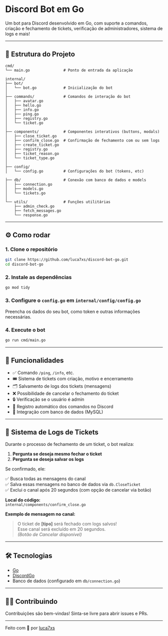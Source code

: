 # Discord Bot em Go

Um bot para Discord desenvolvido em Go, com suporte a comandos, criação e fechamento de tickets, verificação de administradores, sistema de logs e mais!

---

## 📁 Estrutura do Projeto

```
cmd/
└── main.go               # Ponto de entrada da aplicação

internal/
├── bot/
│   └── bot.go            # Inicialização do bot
│
├── commands/             # Comandos de interação do bot
│   ├── avatar.go
│   ├── hello.go
│   ├── info.go
│   ├── ping.go
│   ├── registry.go
│   └── ticket.go
│
├── components/           # Componentes interativos (buttons, modals)
│   ├── close_ticket.go
│   ├── confirm_close.go  # Confirmação de fechamento com ou sem logs
│   ├── create_ticket.go
│   ├── registry.go
│   ├── ticket_reason.go
│   └── ticket_type.go
│
├── config/
│   └── config.go         # Configurações do bot (tokens, etc)

├── db/                   # Conexão com banco de dados e models
│   ├── connection.go
│   ├── models.go
│   └── tickets.go
│
└── utils/                # Funções utilitárias
    ├── admin_check.go
    ├── fetch_messages.go
    └── response.go
```

---

## ⚙️ Como rodar

### 1. Clone o repositório

```bash
git clone https://github.com/luca7xs/discord-bot-go.git
cd discord-bot-go
```

### 2. Instale as dependências

```bash
go mod tidy
```

### 3. Configure o `config.go` em `internal/config/config.go`

Preencha os dados do seu bot, como token e outras informações necessárias.

### 4. Execute o bot

```bash
go run cmd/main.go
```

---

## 📌 Funcionalidades

- ✅ Comando `/ping`, `/info`, etc.
- 🎟️ Sistema de tickets com criação, motivo e encerramento
- 🗂️ Salvamento de logs dos tickets (mensagens)
- ❌ Possibilidade de cancelar o fechamento do ticket
- 🔒 Verificação se o usuário é admin
- 🧠 Registro automático dos comandos no Discord
- 💾 Integração com banco de dados (MySQL)

---

## 🧾 Sistema de Logs de Tickets

Durante o processo de fechamento de um ticket, o bot realiza:

1. **Pergunta se deseja mesmo fechar o ticket**  
2. **Pergunta se deseja salvar os logs**

Se confirmado, ele:

✅ Busca todas as mensagens do canal  
✅ Salva essas mensagens no banco de dados via `db.CloseTicket`  
✅ Exclui o canal após 20 segundos (com opção de cancelar via botão)

**Local do código:**  
`internal/components/confirm_close.go`

**Exemplo de mensagem no canal:**

> O ticket de **[tipo]** será fechado com logs salvos!  
> Esse canal será excluído em 20 segundos.  
> *(Botão de Cancelar disponível)*

---

## 🛠️ Tecnologias

- [Go](https://golang.org)
- [DiscordGo](https://github.com/bwmarrin/discordgo)
- Banco de dados (configurado em `db/connection.go`)

---

## 🧑‍💻 Contribuindo

Contribuições são bem-vindas! Sinta-se livre para abrir issues e PRs.

---

Feito com 💙 por [luca7xs](https://github.com/luca7xs)
